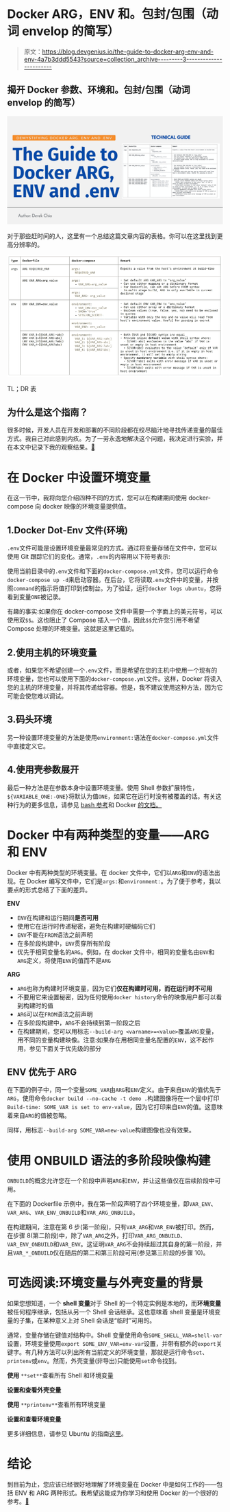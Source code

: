 # Docker ARG，ENV 和。包封/包围（动词 envelop 的简写）

> 原文：<https://blog.devgenius.io/the-guide-to-docker-arg-env-and-env-4a7b3ddd5543?source=collection_archive---------3----------------------->

## 揭开 Docker 参数、环境和。包封/包围（动词 envelop 的简写）

![](img/289af24eca812d5fb424510abe03d299.png)

对于那些赶时间的人，这里有一个总结这篇文章内容的表格。你可以在这里找到更高分辨率的。

![](img/75652cab2157d8d8e6dba2e84a6446ee.png)

TL；DR 表

## 为什么是这个指南？

很多时候，开发人员在开发和部署的不同阶段都在绞尽脑汁地寻找传递变量的最佳方式。我自己对此感到内疚。为了一劳永逸地解决这个问题，我决定进行实验，并在本文中记录下我的观察结果。[🤗](https://emojipedia.org/hugging-face/)

# 在 Docker 中设置环境变量

在这一节中，我将向您介绍四种不同的方式，您可以在构建期间使用 docker-compose 向 docker 映像的环境变量提供值。

## 1.Docker Dot-Env 文件(环境)

`.env`文件可能是设置环境变量最常见的方式。通过将变量存储在文件中，您可以使用 Git 跟踪它们的变化。通常，`.env`的内容用以下符号表示:

使用当前目录中的`.env`文件和下面的`docker-compose.yml`文件，您可以运行命令`docker-compose up -d`来启动容器。在后台，它将读取`.env`文件中的变量，并按照`command`的指示将值打印到控制台。为了验证，运行`docker logs ubuntu`，您将看到变量`ONE`被记录。

有趣的事实:如果你在 docker-compose 文件中需要一个字面上的美元符号，可以使用双`$$`。这也阻止了 Compose 插入一个值，因此`$$`允许您引用不希望 Compose 处理的环境变量。这就是这里记载的。

## 2.使用主机的环境变量

或者，如果您不希望创建一个`.env`文件，而是希望在您的主机中使用一个现有的环境变量，您也可以使用下面的`docker-compose.yml`文件。这样，Docker 将读入您的主机的环境变量，并将其传递给容器。但是，我不建议使用这种方法，因为它可能会使您难以调试。

## 3.码头环境

另一种设置环境变量的方法是使用`environment:`语法在`docker-compose.yml`文件中直接定义它。

## 4.使用壳参数展开

最后一种方法是在参数本身中设置环境变量。使用 Shell 参数扩展特性，`${VARIABLE_ONE:-ONE}`将默认为值`ONE`，如果它在运行时没有被覆盖的话。有关这种行为的更多信息，请参见 [bash 参考](https://www.gnu.org/savannah-checkouts/gnu/bash/manual/bash.html#Shell-Parameter-Expansion)和 Docker [的文档。](https://docs.docker.com/compose/compose-file/compose-file-v3/#variable-substitution)

# Docker 中有两种类型的变量——ARG 和 ENV

Docker 中有两种类型的环境变量。在 docker 文件中，它们以`ARG`和`ENV`的语法出现。在 Docker 编写文件中，它们是`args:`和`environment:`。为了便于参考，我以要点的形式总结了下面的差异。

**ENV**

*   `ENV`在构建和运行期间**是否可用**
*   使用它在运行时传递秘密，避免在构建时硬编码它们
*   `ENV`不能在`FROM`语法之前声明
*   在多阶段构建中，`ENV`贯穿所有阶段
*   优先于相同变量名的`ARG`。例如，在 docker 文件中，相同的变量名由`ENV`和`ARG`定义，将使用`ENV`的值而不是`ARG`

**ARG**

*   `ARG`也称为构建时环境变量，因为它们**仅在构建时可用，而在运行时不可用**
*   不要用它来设置秘密，因为任何使用`docker history`命令的映像用户都可以看到构建时的值
*   `ARG`可以在`FROM`语法之前声明
*   在多阶段构建中，`ARG`不会持续到第一阶段之后
*   在构建期间，您可以用标志`--build-arg <varname>=<value>`覆盖`ARG`变量，用不同的变量构建映像。注意:如果存在用相同变量名配置的`ENV`，这不起作用，参见下面关于优先级的部分

## ENV 优先于 ARG

在下面的例子中，同一个变量`SOME_VAR`由`ARG`和`ENV`定义。由于来自`ENV`的值优先于`ARG`，使用命令`docker build --no-cache -t demo .`构建图像将在一个层中打印`Build-time: SOME_VAR is set to env-value`，因为它打印来自`ENV`的值。这意味着来自`ARG`的值被忽略。

同样，用标志`--build-arg SOME_VAR=new-value`构建图像也没有效果。

# 使用 ONBUILD 语法的多阶段映像构建

`ONBUILD`的概念允许您在一个阶段中声明`ARG`和`ENV`，并让这些值仅在后续阶段中可用。

在下面的 Dockerfile 示例中，我在第一阶段声明了四个环境变量，即`VAR_ENV`、`VAR_ARG`、`VAR_ENV_ONBUILD`和`VAR_ARG_ONBUILD`。

在构建期间，注意在第 6 步(第一阶段)，只有`VAR_ARG`和`VAR_ENV`被打印。然而，在步骤 8(第二阶段)中，除了`VAR_ARG`之外，打印`VAR_ARG_ONBUILD`、`VAR_ENV_ONBUILD`和`VAR_ENV`。这证明`VAR_ARG`不会持续超过其自身的第一阶段，并且`VAR_*_ONBUILD`仅在随后的第二和第三阶段可用(参见第三阶段的步骤 10)。

# 可选阅读:环境变量与外壳变量的背景

如果您想知道，一个 **shell 变量**对于 Shell 的一个特定实例是本地的，而**环境变量**被任何程序继承，包括从另一个 Shell 会话继承。这也意味着 shell 变量是环境变量的子集，在某种意义上对 Shell 会话是“临时”可用的。

通常，变量存储在键值对结构中。Shell 变量使用命令`SOME_SHELL_VAR=shell-var`设置，环境变量使用`export SOME_ENV_VAR=env-var`设置，并带有额外的`export`关键字。有几种方法可以列出所有当前定义的环境变量，那就是运行命令`set`、`printenv`或`env`。然而，外壳变量(非导出)只能使用`set`命令找到。

**使用** `**set**`查看所有 Shell 和环境变量

**设置和查看外壳变量**

**使用** `**printenv**`查看所有环境变量

**设置和查看环境变量**

更多详细信息，请参见 Ubuntu 的指南[这里](https://help.ubuntu.com/community/EnvironmentVariables)。

# 结论

到目前为止，您应该已经很好地理解了环境变量在 Docker 中是如何工作的——包括 ENV 和 ARG 两种形式。我希望这能成为你学习和使用 Docker 的一个很好的参考。[🤗](https://emojipedia.org/hugging-face/)